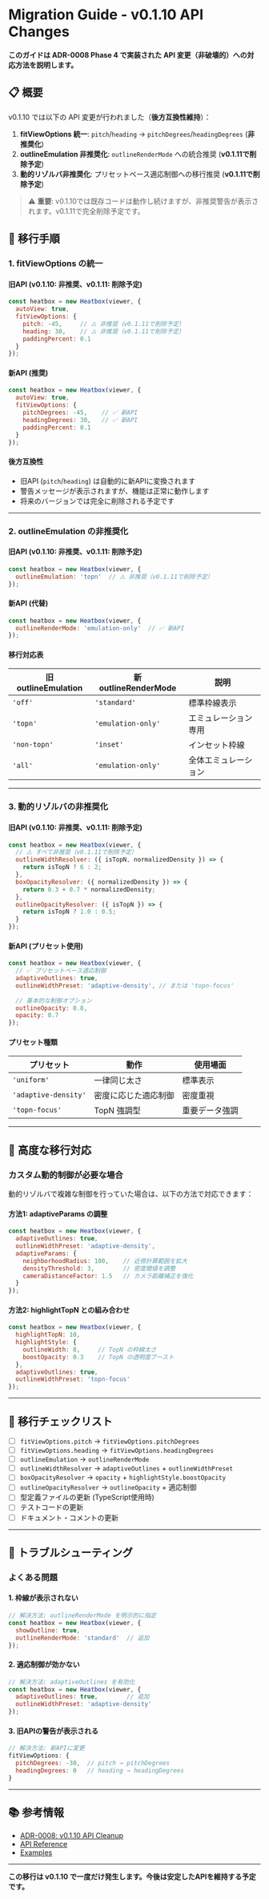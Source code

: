 # Migration Guide - v0.1.10 API Changes

**このガイドは ADR-0008 Phase 4 で実装された API 変更（非破壊的）への対応方法を説明します。**

## 📋 **概要**

v0.1.10 では以下の API 変更が行われました（**後方互換性維持**）：

1. **fitViewOptions 統一**: `pitch`/`heading` → `pitchDegrees`/`headingDegrees` (**非推奨化**)
2. **outlineEmulation 非推奨化**: `outlineRenderMode` への統合推奨 (**v0.1.11で削除予定**)
3. **動的リゾルバ非推奨化**: プリセットベース適応制御への移行推奨 (**v0.1.11で削除予定**)

> ⚠️ **重要**: v0.1.10では既存コードは動作し続けますが、非推奨警告が表示されます。v0.1.11で完全削除予定です。

## 🔄 **移行手順**

### 1. fitViewOptions の統一

#### **旧API (v0.1.10: 非推奨、v0.1.11: 削除予定)**
```javascript
const heatbox = new Heatbox(viewer, {
  autoView: true,
  fitViewOptions: {
    pitch: -45,     // ⚠️ 非推奨（v0.1.11で削除予定）
    heading: 30,    // ⚠️ 非推奨（v0.1.11で削除予定）  
    paddingPercent: 0.1
  }
});
```

#### **新API (推奨)**
```javascript
const heatbox = new Heatbox(viewer, {
  autoView: true,
  fitViewOptions: {
    pitchDegrees: -45,    // ✅ 新API
    headingDegrees: 30,   // ✅ 新API
    paddingPercent: 0.1
  }
});
```

#### **後方互換性**
- 旧API (`pitch`/`heading`) は自動的に新APIに変換されます
- 警告メッセージが表示されますが、機能は正常に動作します
- 将来のバージョンでは完全に削除される予定です

---

### 2. outlineEmulation の非推奨化

#### **旧API (v0.1.10: 非推奨、v0.1.11: 削除予定)**
```javascript
const heatbox = new Heatbox(viewer, {
  outlineEmulation: 'topn'  // ⚠️ 非推奨（v0.1.11で削除予定）
});
```

#### **新API (代替)**
```javascript
const heatbox = new Heatbox(viewer, {
  outlineRenderMode: 'emulation-only'  // ✅ 新API
});
```

#### **移行対応表**
| 旧 outlineEmulation | 新 outlineRenderMode | 説明 |
|-------------------|-------------------|------|
| `'off'` | `'standard'` | 標準枠線表示 |
| `'topn'` | `'emulation-only'` | エミュレーション専用 |
| `'non-topn'` | `'inset'` | インセット枠線 |
| `'all'` | `'emulation-only'` | 全体エミュレーション |

---

### 3. 動的リゾルバの非推奨化

#### **旧API (v0.1.10: 非推奨、v0.1.11: 削除予定)**
```javascript
const heatbox = new Heatbox(viewer, {
  // ⚠️ すべて非推奨（v0.1.11で削除予定）
  outlineWidthResolver: ({ isTopN, normalizedDensity }) => {
    return isTopN ? 6 : 2;
  },
  boxOpacityResolver: ({ normalizedDensity }) => {
    return 0.3 + 0.7 * normalizedDensity;
  },
  outlineOpacityResolver: ({ isTopN }) => {
    return isTopN ? 1.0 : 0.5;
  }
});
```

#### **新API (プリセット使用)**
```javascript
const heatbox = new Heatbox(viewer, {
  // ✅ プリセットベース適応制御
  adaptiveOutlines: true,
  outlineWidthPreset: 'adaptive-density', // または 'topn-focus'
  
  // 基本的な制御オプション
  outlineOpacity: 0.8,
  opacity: 0.7
});
```

#### **プリセット種類**
| プリセット | 動作 | 使用場面 |
|----------|------|----------|
| `'uniform'` | 一律同じ太さ | 標準表示 |
| `'adaptive-density'` | 密度に応じた適応制御 | 密度重視 |
| `'topn-focus'` | TopN 強調型 | 重要データ強調 |

---

## 🔧 **高度な移行対応**

### カスタム動的制御が必要な場合

動的リゾルバで複雑な制御を行っていた場合は、以下の方法で対応できます：

#### **方法1: adaptiveParams の調整**
```javascript
const heatbox = new Heatbox(viewer, {
  adaptiveOutlines: true,
  outlineWidthPreset: 'adaptive-density',
  adaptiveParams: {
    neighborhoodRadius: 100,    // 近傍計算範囲を拡大
    densityThreshold: 3,        // 密度閾値を調整
    cameraDistanceFactor: 1.5   // カメラ距離補正を強化
  }
});
```

#### **方法2: highlightTopN との組み合わせ**
```javascript
const heatbox = new Heatbox(viewer, {
  highlightTopN: 10,
  highlightStyle: {
    outlineWidth: 8,     // TopN の枠線太さ
    boostOpacity: 0.3    // TopN の透明度ブースト
  },
  adaptiveOutlines: true,
  outlineWidthPreset: 'topn-focus'
});
```

---

## 📝 **移行チェックリスト**

- [ ] `fitViewOptions.pitch` → `fitViewOptions.pitchDegrees`
- [ ] `fitViewOptions.heading` → `fitViewOptions.headingDegrees`
- [ ] `outlineEmulation` → `outlineRenderMode`
- [ ] `outlineWidthResolver` → `adaptiveOutlines` + `outlineWidthPreset`
- [ ] `boxOpacityResolver` → `opacity` + `highlightStyle.boostOpacity`
- [ ] `outlineOpacityResolver` → `outlineOpacity` + 適応制御
- [ ] 型定義ファイルの更新 (TypeScript使用時)
- [ ] テストコードの更新
- [ ] ドキュメント・コメントの更新

---

## 🚨 **トラブルシューティング**

### よくある問題

#### **1. 枠線が表示されない**
```javascript
// 解決方法: outlineRenderMode を明示的に指定
const heatbox = new Heatbox(viewer, {
  showOutline: true,
  outlineRenderMode: 'standard'  // 追加
});
```

#### **2. 適応制御が効かない**
```javascript
// 解決方法: adaptiveOutlines を有効化
const heatbox = new Heatbox(viewer, {
  adaptiveOutlines: true,        // 追加
  outlineWidthPreset: 'adaptive-density'
});
```

#### **3. 旧APIの警告が表示される**
```javascript
// 解決方法: 新APIに変更
fitViewOptions: {
  pitchDegrees: -30,  // pitch → pitchDegrees
  headingDegrees: 0   // heading → headingDegrees  
}
```

---

## 📚 **参考情報**

- [ADR-0008: v0.1.10 API Cleanup](./docs/adr/ADR-0008-v0.1.10-refactor-and-api-cleanup.md)
- [API Reference](./docs/API.md)
- [Examples](./examples/)

---

**この移行は v0.1.10 で一度だけ発生します。今後は安定したAPIを維持する予定です。**
